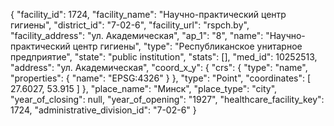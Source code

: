 {
    "facility_id": 1724,
    "facility_name": "Научно-практический центр гигиены",
    "district_id": "7-02-6",
    "facility_url": "rspch.by",
    "facility_address": "ул. Академическая",
    "ap_1": "8",
    "name": "Научно-практический центр гигиены",
    "type": "Республиканское унитарное предприятие",
    "state": "public institution",
    "stats": [],
    "med_id": 10252513,
    "address": "ул. Академическая",
    "coord_x_y": {
        "crs": {
            "type": "name",
            "properties": {
                "name": "EPSG:4326"
            }
        },
        "type": "Point",
        "coordinates": [
            27.6027,
            53.915
        ]
    },
    "place_name": "Минск",
    "place_type": "city",
    "year_of_closing": null,
    "year_of_opening": "1927",
    "healthcare_facility_key": 1724,
    "administrative_division_id": "7-02-6"
}